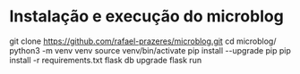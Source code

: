 # Instalação e execução do microblog
git clone https://github.com/rafael-prazeres/microblog.git
cd microblog/
python3 -m venv venv
source venv/bin/activate
pip install --upgrade pip
pip install -r requirements.txt 
flask db upgrade
flask run
